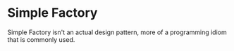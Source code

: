 Simple Factory
======

Simple Factory isn't an actual design pattern, more of a programming idiom that is commonly used.
